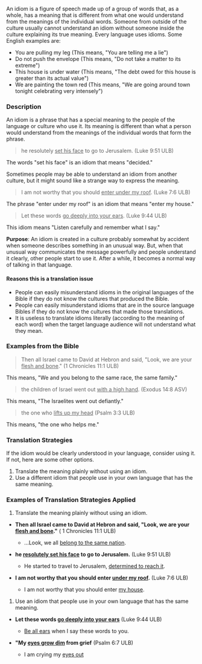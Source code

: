 
An idiom is a figure of speech made up of a group of words that, as a whole, has a meaning that is different from what one would understand from the meanings of the individual words. Someone from outside of the culture usually cannot understand an idiom without someone inside the culture explaining its true meaning. Every language uses idioms. Some English examples are:

* You are pulling my leg (This means, "You are telling me a lie")
* Do not push the envelope (This means, "Do not take a matter to its extreme")
* This house is under water (This means, "The debt owed for this house is greater than its actual value")
* We are painting the town red (This means, "We are going around town tonight celebrating very intensely")

### Description

An idiom is a phrase that has a special meaning to the people of the language or culture who use it. Its meaning is different than what a person would understand from the meanings of the individual words that form the phrase.

>he resolutely <u>set his face</u> to go to Jerusalem. (Luke 9:51 ULB)

The words "set his face" is an idiom that means "decided."

Sometimes people may be able to understand an idiom from another culture, but it might sound like a strange way to express the meaning.

>I am not worthy that you should <u>enter under my roof</u>. (Luke 7:6 ULB)

The phrase "enter under my roof" is an idiom that means "enter my house."

>Let these words <u>go deeply into your ears</u>.  (Luke 9:44 ULB)

This idiom means "Listen carefully and remember what I say."

**Purpose**: An idiom is created in a culture probably somewhat by accident when someone describes something in an unusual way. But, when that unusual way communicates the message powerfully and people understand it clearly, other people start to use it. After a while, it becomes a normal way of talking in that language.

#### Reasons this is a translation issue

* People can easily misunderstand idioms in the original languages of the Bible if they do not know the cultures that produced the Bible.
* People can easily misunderstand idioms that are in the source language Bibles if they do not know the cultures that made those translations.
* It is useless to translate idioms literally (according to the meaning of each word) when the target language audience will not understand what they mean.

### Examples from the Bible

>Then all Israel came to David at Hebron and said, "Look, we are your <u>flesh and bone</u>." (1 Chronicles 11:1 ULB)

This means, "We and you belong to the same race, the same family."

>the children of Israel went out <u>with a high hand</u>. (Exodus 14:8 ASV)

This means, "The Israelites went out defiantly."

>the one who <u>lifts up my head</u> (Psalm 3:3 ULB)

This means, "the one who helps me."

### Translation Strategies

If the idiom would be clearly understood in your language, consider using it. If not, here are some other options.

1. Translate the meaning plainly without using an idiom.
1. Use a different idiom that people use in your own language that has the same meaning.

### Examples of Translation Strategies Applied

1. Translate the meaning plainly without using an idiom.

  * **Then all Israel came to David at Hebron and said, "Look, we are your <u>flesh and bone</u>."** ( 1 Chronicles 11:1 ULB)
      * ...Look, we all <u>belong to the same nation</u>.

  * **he <u>resolutely set his face</u> to go to Jerusalem.** (Luke 9:51 ULB)
      * He started to travel to Jerusalem, <u>determined to reach it</u>.

  * **I am not worthy that you should enter <u>under my roof</u>.** (Luke 7:6 ULB)
      * I am not worthy that you should enter <u>my house</u>.

1. Use an idiom that people use in your own language that has the same meaning.

  * **Let these words <u>go deeply into your ears</u>**  (Luke 9:44 ULB)
      * <u>Be all ears</u> when I say these words to you.

  * **"My <u>eyes grow dim</u> from grief** (Psalm 6:7 ULB)
      * I am crying my <u>eyes out</u>

